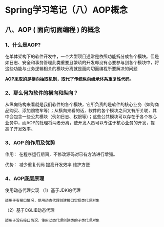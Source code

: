 # Spring学习笔记（八）AOP概念

## 八、AOP ( 面向切面编程 ) 的概念

### 1、什么是AOP?

在单体架构下的软件开发中，一个大型项目通常是依照功能拆分成各个模块。但是如日志、安全和事务管理此类重要且繁琐的开发却没有必要参与到各个模块中，将这些功能与业务逻辑相关的模块分离就是面向切面编程所要解决的问题

**AOP采取的是横向抽取机制，取代了传统纵向继承体系重复性代码。**

### 2、那么何为软件的横向和纵向？

从纵向结构来看就是我们软件的各个模块，它所负责的是软件的核心业务（如购商品购买、添加购物车等）；从横向来看的话，软件的各个模块之间又有所关联，其中会包含一些公共模块（例如日志、权限等）；这些公共模块可以存在于各个核心业务中，而AOP的处理将两者分离，使开发人员可以专注于核心业务的开发，提高了开发效率。

### 3、AOP 的作用及优势

作用： 在程序运行期间，不修改源码对已有方法进行增强。

优势： 减少重复代码 提高开发效率 维护方便

### 4、AOP底层原理

使用动态代理实现
（1）基于JDK的代理

    适用于有接口情况，使用动态代理创建接口实现类代理对象

（2）基于CGLIB动态代理

    适用于没有接口情况，使用动态代理创建类的子类代理对象